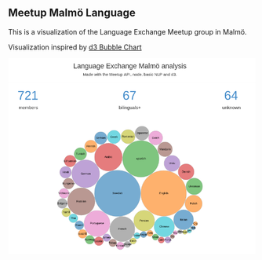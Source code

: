 ## Meetup Malmö Language ##

This is a visualization of the Language Exchange Meetup group in Malmö.

Visualization inspired by [d3 Bubble Chart](http://bl.ocks.org/mbostock/4063269)

![Screenshot](https://raw.githubusercontent.com/jtpio/jtpio.github.io/master/res/malmolanguage.png "Meetup Malmo Language")
